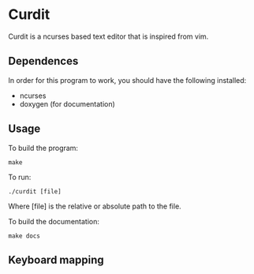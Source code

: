 # Curdit
Curdit is a ncurses based text editor that is inspired from vim. 

## Dependences
In order for this program to work, you should have the following installed:
- ncurses
- doxygen (for documentation)

## Usage
To build the program:
```shell
make 
```

To run:
```shell
./curdit [file] 
```
Where [file] is the relative or absolute path to the file.

To build the documentation:
```shell
make docs 
```

## Keyboard mapping

